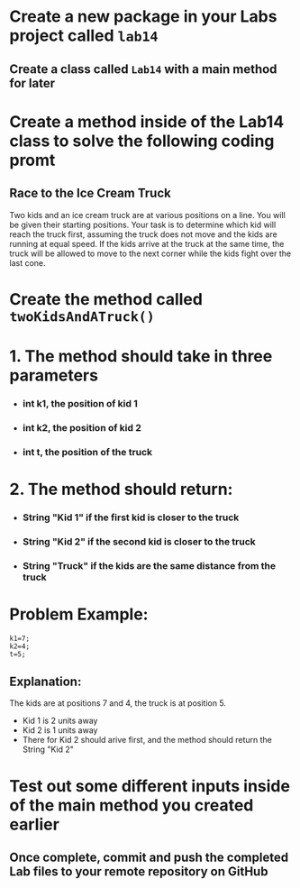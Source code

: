 # Create a new package in your Labs project called `lab14`
## Create a class called `Lab14` with a main method for later

# Create a method inside of the Lab14 class to solve the following coding promt

## Race to the Ice Cream Truck

Two kids and an ice cream truck are at various positions on a line. You will be given their starting positions. Your task is to determine which kid will reach the truck first, assuming the truck does not move and the kids are running at equal speed. If the kids arrive at the truck at the same time, the truck will be allowed to move to the next corner while the kids fight over the last cone.

# Create the method called `twoKidsAndATruck()`

# 1. The method should take in three parameters
- ### int k1, the position of kid 1
- ### int k2, the position of kid 2
- ### int t, the position of the truck

# 2. The method should return:
- ### String "Kid 1" if the first kid is closer to the truck
- ### String "Kid 2" if the second kid is closer to the truck
- ### String "Truck" if the kids are the same distance from the truck

# Problem Example:

```
k1=7;
k2=4;
t=5;
```

## Explanation:

The kids are at positions 7 and 4, the truck is at position 5.

-   Kid 1 is 2 units away
-   Kid 2 is 1 units away
-   There for Kid 2 should arive first, and the method should return the String "Kid 2"

# Test out some different inputs inside of the main method you created earlier
## Once complete, commit and push the completed Lab files to your remote repository on GitHub